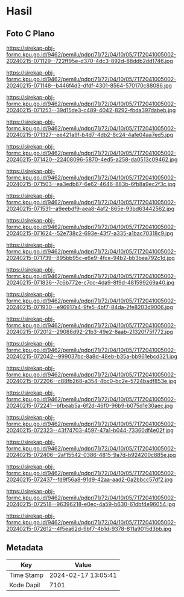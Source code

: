 # Hasil

## Foto C Plano

https://sirekap-obj-formc.kpu.go.id/9462/pemilu/pdpr/71/72/04/10/05/7172041005002-20240215-071129--722ff95e-d370-4dc3-892d-88ddb2dd1746.jpg

https://sirekap-obj-formc.kpu.go.id/9462/pemilu/pdpr/71/72/04/10/05/7172041005002-20240215-071148--b446f4d3-dfdf-4301-8564-570170c88086.jpg

https://sirekap-obj-formc.kpu.go.id/9462/pemilu/pdpr/71/72/04/10/05/7172041005002-20240215-071253--39d15de3-c489-4042-8292-fbda397dabeb.jpg

https://sirekap-obj-formc.kpu.go.id/9462/pemilu/pdpr/71/72/04/10/05/7172041005002-20240215-071327--ee421a9f-b4d7-4db2-8c24-4afe04aa7ed5.jpg

https://sirekap-obj-formc.kpu.go.id/9462/pemilu/pdpr/71/72/04/10/05/7172041005002-20240215-071420--22408096-5870-4ed5-a258-da0513c09462.jpg

https://sirekap-obj-formc.kpu.go.id/9462/pemilu/pdpr/71/72/04/10/05/7172041005002-20240215-071503--ea3edb87-6e62-4646-883b-6fb8a9ec2f3c.jpg

https://sirekap-obj-formc.kpu.go.id/9462/pemilu/pdpr/71/72/04/10/05/7172041005002-20240215-071531--a9eebdf9-aea8-4af2-865e-93bd63442562.jpg

https://sirekap-obj-formc.kpu.go.id/9462/pemilu/pdpr/71/72/04/10/05/7172041005002-20240215-071624--52e738c2-693e-43f7-a335-a1bac70318c9.jpg

https://sirekap-obj-formc.kpu.go.id/9462/pemilu/pdpr/71/72/04/10/05/7172041005002-20240215-071739--895bb95c-e6e9-4fce-94b2-bb3bea792c1d.jpg

https://sirekap-obj-formc.kpu.go.id/9462/pemilu/pdpr/71/72/04/10/05/7172041005002-20240215-071836--7c6b772e-c7cc-4da9-8f9d-481599269a40.jpg

https://sirekap-obj-formc.kpu.go.id/9462/pemilu/pdpr/71/72/04/10/05/7172041005002-20240215-071930--e96917a4-9fe5-4bf7-84da-2fe8203d9006.jpg

https://sirekap-obj-formc.kpu.go.id/9462/pemilu/pdpr/71/72/04/10/05/7172041005002-20240215-072012--29088d92-21b3-49e2-8aab-21320f75f772.jpg

https://sirekap-obj-formc.kpu.go.id/9462/pemilu/pdpr/71/72/04/10/05/7172041005002-20240215-072042--999037bc-8a8d-48eb-b35a-bb961ebcd321.jpg

https://sirekap-obj-formc.kpu.go.id/9462/pemilu/pdpr/71/72/04/10/05/7172041005002-20240215-072206--c88fb268-a354-4bc0-bc2e-5724badf853e.jpg

https://sirekap-obj-formc.kpu.go.id/9462/pemilu/pdpr/71/72/04/10/05/7172041005002-20240215-072241--bfbeab5a-6f2d-46f0-96b9-b075d1e30aec.jpg

https://sirekap-obj-formc.kpu.go.id/9462/pemilu/pdpr/71/72/04/10/05/7172041005002-20240215-072323--43f74703-4597-47a1-b044-73360df4e02f.jpg

https://sirekap-obj-formc.kpu.go.id/9462/pemilu/pdpr/71/72/04/10/05/7172041005002-20240215-072406--2af15542-0386-4815-9a7d-b924200c885e.jpg

https://sirekap-obj-formc.kpu.go.id/9462/pemilu/pdpr/71/72/04/10/05/7172041005002-20240215-072437--fd9f56a8-91d9-42aa-aad2-0a2bbcc57df2.jpg

https://sirekap-obj-formc.kpu.go.id/9462/pemilu/pdpr/71/72/04/10/05/7172041005002-20240215-072518--96396218-e0ec-4a59-b630-61dbf4e96054.jpg

https://sirekap-obj-formc.kpu.go.id/9462/pemilu/pdpr/71/72/04/10/05/7172041005002-20240215-072612--4f5ea62d-9bf7-4b1d-9378-811a9015d3bb.jpg


## Metadata

| Key        | Value               |
| ---------- | ------------------- |
| Time Stamp | 2024-02-17 13:05:41 |
| Kode Dapil | 7101                |



